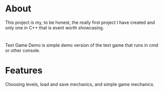 # About
This project is my, to be honest, the really first project I have created and only one in C++ that is event worth showcasing.
#
Text Game Demo is simple demo version of the text game that runs in cmd or other console.
# Features
Choosing levels, load and save mechanics, and simple game mechanics.
